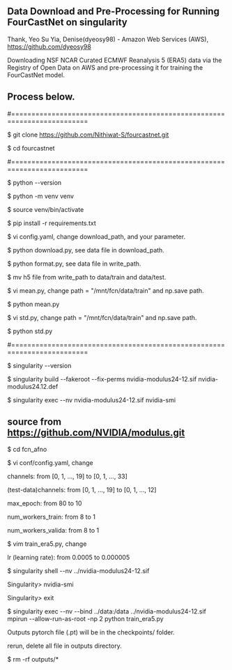 ## Data Download and Pre-Processing for Running FourCastNet on singularity

Thank, Yeo Su Yia, Denise(dyeosy98) - Amazon Web Services (AWS), https://github.com/dyeosy98

Downloading NSF NCAR Curated ECMWF Reanalysis 5 (ERA5) data via the Registry of Open Data on AWS and pre-processing it for training the FourCastNet model.


## Process below.

#=========================================================================

$ git clone https://github.com/Nithiwat-S/fourcastnet.git

$ cd fourcastnet

#=========================================================================

$ python --version

$ python -m venv venv

$ source venv/bin/activate

$ pip install -r requirements.txt

$ vi config.yaml, change download_path, and your parameter.

$ python download.py, see data file in download_path.

$ python format.py, see data file in write_path.

$ mv h5 file from write_path to data/train and data/test.

$ vi mean.py, change path = "/mnt/fcn/data/train" and np.save path.

$ python mean.py

$ vi std.py, change path = "/mnt/fcn/data/train" and np.save path.

$ python std.py

#=========================================================================

$ singularity --version

$ singularity build --fakeroot --fix-perms nvidia-modulus24-12.sif nvidia-modulus24.12.def

$ singularity exec --nv nvidia-modulus24-12.sif nvidia-smi

## source from https://github.com/NVIDIA/modulus.git

$ cd fcn_afno

$ vi conf/config.yaml, change

channels: from [0, 1, …, 19] to [0, 1, …, 33]

(test-data)channels: from [0, 1, …, 19] to [0, 1, …, 12]

max_epoch: from 80 to 10

num_workers_train: from 8 to 1

num_workers_valida: from 8 to 1


$ vim train_era5.py, change

lr (learning rate): from 0.0005 to 0.000005


$ singularity shell --nv ../nvidia-modulus24-12.sif

Singularity> nvidia-smi

Singularity> exit


$ singularity exec --nv --bind ../data:/data ../nvidia-modulus24-12.sif mpirun --allow-run-as-root -np 2 python train_era5.py


Outputs pytorch file (.pt) will be in the checkpoints/ folder.

rerun, delete all file in outputs directory.

$ rm -rf outputs/*